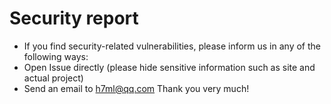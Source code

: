 # Security report
- If you find security-related vulnerabilities, please inform us in any of the following ways:
-  Open Issue directly (please hide sensitive information such as site and actual project)
- Send an email to h7ml@qq.com
Thank you very much!
